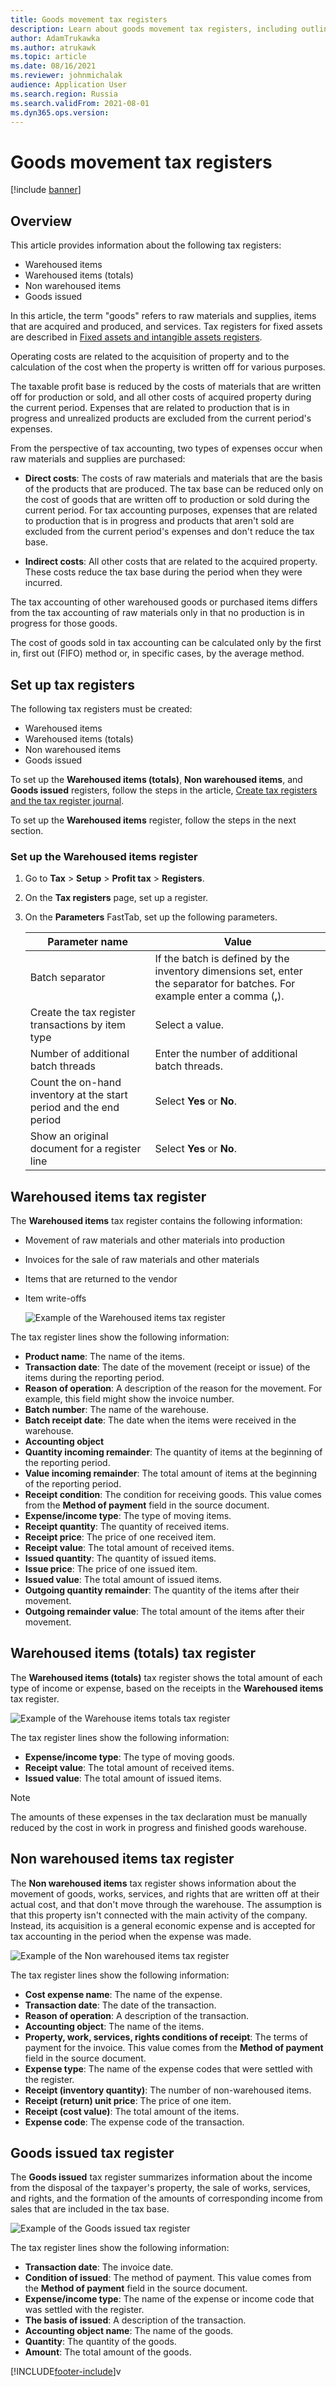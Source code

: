 ```yaml
---
title: Goods movement tax registers
description: Learn about goods movement tax registers, including outlines and step-by-step processes on setting up tax registers and warehoused items tax register.
author: AdamTrukawka
ms.author: atrukawk
ms.topic: article
ms.date: 08/16/2021
ms.reviewer: johnmichalak
audience: Application User
ms.search.region: Russia
ms.search.validFrom: 2021-08-01
ms.dyn365.ops.version: 
---
```


# Goods movement tax registers

[!include [banner](../../includes/banner.md)]


## Overview

This article provides information about the following tax registers:

- Warehoused items
- Warehoused items (totals)
- Non warehoused items
- Goods issued

In this article, the term "goods" refers to raw materials and supplies, items that are acquired and produced, and services. Tax registers for fixed assets are described in [Fixed assets and intangible assets registers](rus-assets-tax-registers.md).

Operating costs are related to the acquisition of property and to the calculation of the cost when the property is written off for various purposes.

The taxable profit base is reduced by the costs of materials that are written off for production or sold, and all other costs of acquired property during the current period. Expenses that are related to production that is in progress and unrealized products are excluded from the current period's expenses.

From the perspective of tax accounting, two types of expenses occur when raw materials and supplies are purchased:

- **Direct costs**: The costs of raw materials and materials that are the basis of the products that are produced. The tax base can be reduced only on the cost of goods that are written off to production or sold during the current period. For tax accounting purposes, expenses that are related to production that is in progress and products that aren't sold are excluded from the current period's expenses and don't reduce the tax base.

- **Indirect costs**: All other costs that are related to the acquired property. These costs reduce the tax base during the period when they were incurred.

The tax accounting of other warehoused goods or purchased items differs from the tax accounting of raw materials only in that no production is in progress for those goods.

The cost of goods sold in tax accounting can be calculated only by the first in, first out (FIFO) method or, in specific cases, by the average method.

## Set up tax registers

The following tax registers must be created:

- Warehoused items
- Warehoused items (totals)
- Non warehoused items
- Goods issued

To set up the **Warehoused items (totals)**, **Non warehoused items**, and **Goods issued** registers, follow the steps in the article, [Create tax registers and the tax register journal](rus-profit-tax-registers.md#create-a-tax-register).

To set up the **Warehoused items** register, follow the steps in the next section.

### Set up the Warehoused items register

1.  Go to **Tax** > **Setup** > **Profit tax** > **Registers**.
2.  On the **Tax registers** page, set up a register.
3.  On the **Parameters** FastTab, set up the following parameters.

    | **Parameter name** | **Value** |
    |-------------------------|-------------------------|
    | Batch separator | If the batch is defined by the inventory dimensions set, enter the separator for batches. For example enter a comma (**,**). |
    | Create the tax register transactions by item type | Select a value. |
    | Number of additional batch threads | Enter the number of additional batch threads. |
    | Count the on-hand inventory at the start period and the end period | Select **Yes** or **No**. |
    | Show an original document for a register line | Select **Yes** or **No**. |

## Warehoused items tax register

The **Warehoused items** tax register contains the following information:

- Movement of raw materials and other materials into production
- Invoices for the sale of raw materials and other materials
- Items that are returned to the vendor
- Item write-offs

  ![Example of the Warehoused items tax register](../media/rus-goods-move-1.png)

The tax register lines show the following information:

- **Product name**: The name of the items.
- **Transaction date**: The date of the movement (receipt or issue)  of the items during the reporting period.
- **Reason of operation**: A description of the reason for the movement. For example, this field might show the invoice number.
- **Batch number**: The name of the warehouse.
- **Batch receipt date**: The date when the items were received in the warehouse.
- **Accounting object**
- **Quantity incoming remainder**: The quantity of items at the beginning of the reporting period.
- **Value incoming remainder**: The total amount of items at the beginning of the reporting period.
- **Receipt condition**: The condition for receiving goods. This value comes from the **Method of payment** field in the source document.
- **Expense/income type**: The type of moving items.
- **Receipt quantity**: The quantity of received items.
- **Receipt price**: The price of one received item.
- **Receipt value**: The total amount of received items.
- **Issued quantity**: The quantity of issued items.
- **Issue price**: The price of one issued item.
- **Issued value**: The total amount of issued items.
- **Outgoing quantity remainder**: The quantity of the items after their movement.
- **Outgoing remainder value**: The total amount of the items after their movement.

## Warehoused items (totals) tax register

The **Warehoused items (totals)** tax register shows the total amount of each type of income or expense, based on the receipts in the **Warehoused items** tax register.

 ![Example of the Warehouse items  totals  tax register](../media/rus-goods-move-2.png)

The tax register lines show the following information:

- **Expense/income type**: The type of moving goods.
- **Receipt value**: The total amount of received items.
- **Issued value**: The total amount of issued items.

>[!NOTE]
>The amounts of these expenses in the tax declaration must be manually reduced by the cost in work in progress and finished goods warehouse.

## Non warehoused items tax register

The **Non warehoused items** tax register shows information about the movement of goods, works, services, and rights that are written off at their actual cost, and that don't move through the warehouse. The assumption is that this property isn't connected with the main activity of the company. Instead, its acquisition is a general economic expense
and is accepted for tax accounting in the period when the expense was made.

![Example of the Non warehoused items tax register](../media/rus-goods-move-3.png)

The tax register lines show the following information:

- **Cost expense name**: The name of the expense.
- **Transaction date**: The date of the transaction.
- **Reason of operation**: A description of the transaction.
- **Accounting object**: The name of the items.
- **Property, work, services, rights conditions of receipt**: The terms of payment for the invoice. This value comes from the **Method of payment** field in the source document.
- **Expense type**: The name of the expense codes that were settled with the register.
- **Receipt (inventory quantity)**: The number of non-warehoused items.
- **Receipt (return) unit price**: The price of one item.
- **Receipt (cost value)**: The total amount of the items.
- **Expense code**: The expense code of the transaction.

## Goods issued tax register

The **Goods issued** tax register summarizes information about the income from the disposal of the taxpayer's property, the sale of works, services, and rights, and the formation of the amounts of corresponding income from sales that are included in the tax base.

![Example of the Goods issued tax register](../media/rus-goods-move-4.png)

The tax register lines show the following information:

- **Transaction date**: The invoice date.
- **Condition of issued**: The method of payment. This value comes from the **Method of payment** field in the source document.
- **Expense/income type**: The name of the expense or income code that was settled with the register.
- **The basis of issued**: A description of the transaction.
- **Accounting object name**: The name of the goods.
- **Quantity**: The quantity of the goods.
- **Amount**: The total amount of the goods.

[!INCLUDE[footer-include](../../../includes/footer-banner.md)]v
